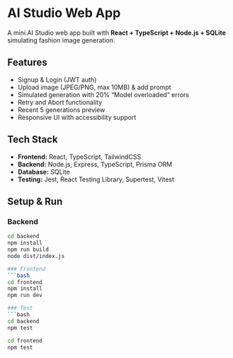 # AI Studio Web App

A mini AI Studio web app built with **React + TypeScript + Node.js + SQLite** simulating fashion image generation.

## Features
- Signup & Login (JWT auth)
- Upload image (JPEG/PNG, max 10MB) & add prompt
- Simulated generation with 20% “Model overloaded” errors
- Retry and Abort functionality
- Recent 5 generations preview
- Responsive UI with accessibility support

## Tech Stack
- **Frontend:** React, TypeScript, TailwindCSS
- **Backend:** Node.js, Express, TypeScript, Prisma ORM
- **Database:** SQLite
- **Testing:** Jest, React Testing Library, Supertest, Vitest

## Setup & Run

### Backend
```bash
cd backend
npm install
npm run build
node dist/index.js

### Frontend
```bash
cd frontend
npm install
npm run dev

### Test
```bash
cd backend
npm test

cd frontend
npm test
